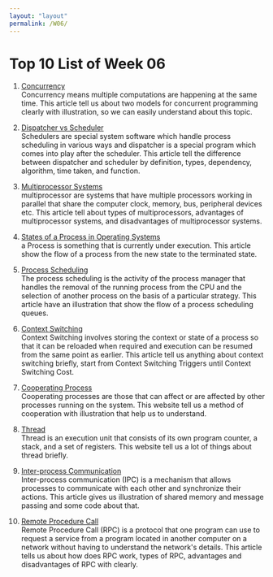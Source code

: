 ```yaml
---
layout: "layout"
permalink: /W06/
---
```


# Top 10 List of Week 06

1. [Concurrency](https://web.mit.edu/6.005/www/fa14/classes/17-concurrency/)<br>
Concurrency means multiple computations are happening at the same time. 
This article tell us about two models for concurrent programming clearly with illustration, so we can easily understand about this topic.

2. [Dispatcher vs Scheduler](https://www.geeksforgeeks.org/difference-between-dispatcher-and-scheduler/)<br>
Schedulers are special system software which handle process scheduling in various ways and dispatcher is a special program which comes into play after the scheduler.
This article tell the difference between dispatcher and scheduler by definition, types, dependency, algorithm, time taken, and function. 

3. [Multiprocessor Systems](https://www.tutorialspoint.com/Multiprocessor-Systems)<br>
multiprocessor are systems that have multiple processors working in parallel that share the computer clock, memory, bus, peripheral devices etc.
This article tell about types of multiprocessors, advantages of multiprocessor systems, and disadvantages of multiprocessor systems. 

4. [States of a Process in Operating Systems](https://afteracademy.com/blog/what-is-a-process-in-operating-system-and-what-are-the-different-states-of-a-process)<br>
a Process is something that is currently under execution.
This article show the flow of a process from the new state to the terminated state.

5. [Process Scheduling](https://www.tutorialspoint.com/operating_system/os_process_scheduling.htm)<br>
The process scheduling is the activity of the process manager that handles the removal of the running process from the CPU and the selection of another process on the basis of a particular strategy.
This article have an illustration that show the flow of a process scheduling queues.

6. [Context Switching](https://www.tutorialspoint.com/what-is-context-switching-in-operating-system)<br>
Context Switching involves storing the context or state of a process so that it can be reloaded when required and execution can be resumed from the same point as earlier.
This article tell us anything about context switching briefly, start from Context Switching Triggers until Context Switching Cost.

7. [Cooperating Process](https://www.tutorialspoint.com/cooperating-process)<br>
Cooperating processes are those that can affect or are affected by other processes running on the system.
This website tell us a method of cooperation with illustration that help us to understand.

8. [Thread](https://www.studytonight.com/operating-system/multithreading)<br>
Thread is an execution unit that consists of its own program counter, a stack, and a set of registers.
This website tell us a lot of things about thread briefly. 

9. [Inter-process Communication ](https://www.geeksforgeeks.org/inter-process-communication-ipc/#:~:text=Inter%2Dprocess%20communication%20(IPC),Message%20passing)<br>
Inter-process communication (IPC) is a mechanism that allows processes to communicate with each other and synchronize their actions.
This article gives us illustration of shared memory and message passing and some code about that.

10. [Remote Procedure Call](https://searchapparchitecture.techtarget.com/definition/Remote-Procedure-Call-RPC)<br>
Remote Procedure Call (RPC) is a protocol that one program can use to request a service from a program located in another computer on a network without having to understand the network's details. 
This article tells us about how does RPC work, types of RPC, advantages and disadvantages of RPC with clearly.

